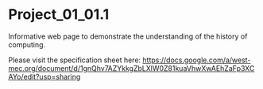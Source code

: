 # Project_01_01.1
Informative web page to demonstrate the understanding of the history of computing.

Please visit the specification sheet here: https://docs.google.com/a/west-mec.org/document/d/1gnQhv7AZYkkgZbLXlW0Z81kuaVhwXwAEhZaFp3XCAYo/edit?usp=sharing

